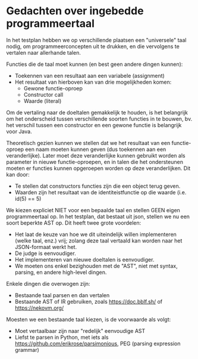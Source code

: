 # Gedachten over ingebedde programmeertaal

In het testplan hebben we op verschillende plaatsen een "universele" taal nodig, om programmeerconcepten uit te drukken, en die vervolgens te vertalen naar allerhande talen.

Functies die de taal moet kunnen (en best geen andere dingen kunnen):

- Toekennen van een resultaat aan een variabele (assignment)
- Het resultaat van hierboven kan van drie mogelijkheden komen:
  - Gewone functie-oproep
  - Constructor call
  - Waarde (literal)
  
Om de vertaling naar de doeltalen gemakkelijk te houden, is het belangrijk om het onderscheid tussen verschillende soorten functies in te bouwen, bv. het verschil tussen een constructor en een gewone functie is belangrijk voor Java.

Theoretisch gezien kunnen we stellen dat we het resultaat van een functie-oproep een naam moeten kunnen geven (dus toekennen aan een veranderlijke). Later moet deze veranderlijke kunnen gebruikt worden als parameter in nieuwe functie-oproepen, en in talen die het ondersteunen moeten er functies kunnen opgeroepen worden op deze veranderlijken. Dit kan door:
- Te stellen dat constructors functies zijn die een object terug geven.
- Waarden zijn het resultaat van de identiteistfunctie op die waarde (i.e. id(5) == 5)

We kiezen expliciet NIET voor een bepaalde taal en stellen GEEN eigen programmeertaal op. In het testplan, dat bestaat uit json, stellen we nu een soort beperkte AST op. Dit heeft twee grote voordelen:
- Het laat de keuze van hoe we dit uiteindelijk willen implementeren (welke taal, enz.) vrij; zolang deze taal vertaald kan worden naar het JSON-formaat werkt het.
- De judge is eenvoudiger.
- Het implementeren van nieuwe doeltalen is eenvoudiger.
- We moeten ons enkel bezighouden met de "AST", niet met syntax, parsing, en andere high-level dingen.


Enkele dingen die overwogen zijn:
- Bestaande taal parsen en dan vertalen
- Bestaande AST of IR gebruiken, zoals https://doc.bblf.sh/ of https://nekovm.org/

Moesten we een bestaande taal kiezen, is de voorwaarde als volgt:
- Moet vertaalbaar zijn naar "redelijk" eenvoudige AST
- Liefst te parsen in Python, met iets als https://github.com/erikrose/parsimonious, PEG (parsing expression grammar)
